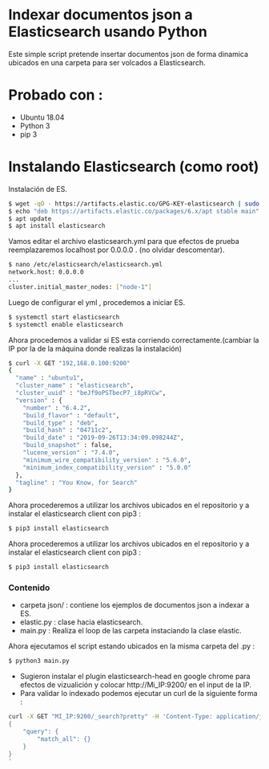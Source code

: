 # Indexar documentos json a Elasticsearch usando Python

Este simple script pretende insertar documentos json de forma dinamica ubicados en una carpeta para ser volcados a Elasticsearch.

# Probado con :

  - Ubuntu 18.04
  - Python 3
  - pip 3

# Instalando Elasticsearch (como root)

Instalación de ES.

```sh
$ wget -qO - https://artifacts.elastic.co/GPG-KEY-elasticsearch | sudo apt-key add -
$ echo "deb https://artifacts.elastic.co/packages/6.x/apt stable main" | sudo tee -a /etc/apt/sources.list.d/elastic-6.x.list
$ apt update
$ apt install elasticsearch
```
Vamos editar el archivo elasticsearch.yml para que efectos de prueba reemplazaremos localhost por 0.0.0.0 . (no olvidar descomentar). 

```sh
$ nano /etc/elasticsearch/elasticsearch.yml
network.host: 0.0.0.0
...
cluster.initial_master_nodes: ["node-1"]
```
Luego de configurar el yml , procedemos a iniciar ES. 

```sh
$ systemctl start elasticsearch
$ systemctl enable elasticsearch
```
Ahora procedemos a validar si ES esta corriendo correctamente.(cambiar la IP por la de la máquina donde realizas la instalación)

```sh
$ curl -X GET "192,168.0.100:9200"
{
  "name" : "ubuntu1",
  "cluster_name" : "elasticsearch",
  "cluster_uuid" : "beJf9oPSTbecP7_i8pRVCw",
  "version" : {
    "number" : "6.4.2",
    "build_flavor" : "default",
    "build_type" : "deb",
    "build_hash" : "04711c2",
    "build_date" : "2019-09-26T13:34:09.098244Z",
    "build_snapshot" : false,
    "lucene_version" : "7.4.0",
    "minimum_wire_compatibility_version" : "5.6.0",
    "minimum_index_compatibility_version" : "5.0.0"
  },
  "tagline" : "You Know, for Search"
}
```
Ahora procederemos a utilizar los archivos ubicados en el repositorio y a instalar el elasticsearch client con pip3 :
```sh
$ pip3 install elasticsearch
```
Ahora procederemos a utilizar los archivos ubicados en el repositorio y a instalar el elasticsearch client con pip3 :
```sh
$ pip3 install elasticsearch
```
### Contenido

* carpeta json/ : contiene los ejemplos de documentos json a indexar a ES.
* elastic.py : clase hacia elasticsearch.
* main.py : Realiza el loop de las carpeta instaciando la clase elastic.

Ahora ejecutamos el script estando ubicados en la misma carpeta del .py :
```sh
$ python3 main.py
```
* Sugieron instalar el plugin elasticsearch-head en google chrome para efectos de vizualición y colocar http://Mi_IP:9200/ en el input de la IP.
* Para validar lo indexado podemos ejecutar un curl de la siguiente forma :
```sh
curl -X GET "MI_IP:9200/_search?pretty" -H 'Content-Type: application/json' -d'
{
    "query": {
        "match_all": {}
    }
}
'
```
